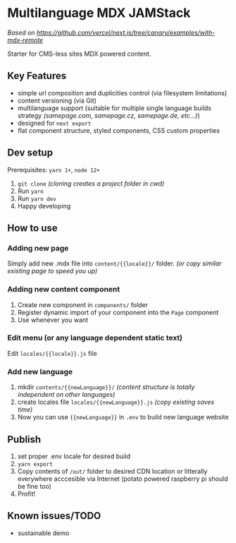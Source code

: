 # Multilanguage MDX JAMStack

_Based on https://github.com/vercel/next.js/tree/canary/examples/with-mdx-remote_

Starter for CMS-less sites MDX powered content.

## Key Features

* simple url composition and duplicities control (via filesystem limitations)
* content versioning (via Git)
* multilanguage support (suitable for multiple single language builds strategy _(samepage.com, samepage.cz, samepage.de, etc...)_)
* designed for `next export`
* flat component structure, styled components, CSS custom properties

## Dev setup

Prerequisites: `yarn 1+`, `node 12+`

1) `git clone` _(cloning creates a project folder in cwd)_
2) Run `yarn`
3) Run `yarn dev`
4) Happy developing

## How to use

### Adding new page

Simply add new .mdx file into `content/{{locale}}/` folder. _(or copy similar existing page to speed you up)_

### Adding new content component

1) Create new component in `components/` folder
2) Register dynamic import of your component into the `Page` component
3) Use whenever you want

### Edit menu (or any language dependent static text)

Edit `locales/{{locale}}.js` file

### Add new language

1) mkdir `contents/{{newLanguage}}/` _(content structure is totally independent on other languages)_
2) create locales file `locales/{{newLanguage}}.js` _(copy existing saves time)_
3) Now you can use `{{newLanguage}}` in `.env` to build new language website

## Publish

1) set proper .env locale for desired build
2) `yarn export`
3) Copy contents of `/out/` folder to desired CDN location or litterally everywhere acccesible via Internet (potato powered raspberry pi should be fine too)
4) Profit!

## Known issues/TODO

* sustainable demo
